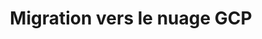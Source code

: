 ---
title: Migration vers le nuage GCP
ExternalLink: https://cdn2.hubspot.net/hubfs/732832/Etude%20de%20cas%20-%20Migration%20vers%20le%20nuage%20-%20GCP.pdf
resources:
- name: "thumbnail"
  src: "hospitality_digital.png"
slug: "migration-vers-le-nuage-gcp"
---